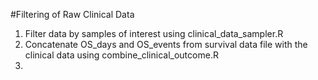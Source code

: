 #Filtering of Raw Clinical Data
1. Filter data by samples of interest using clinical_data_sampler.R
2. Concatenate OS_days and OS_events from survival data file with the clinical data using combine_clinical_outcome.R
3. 
